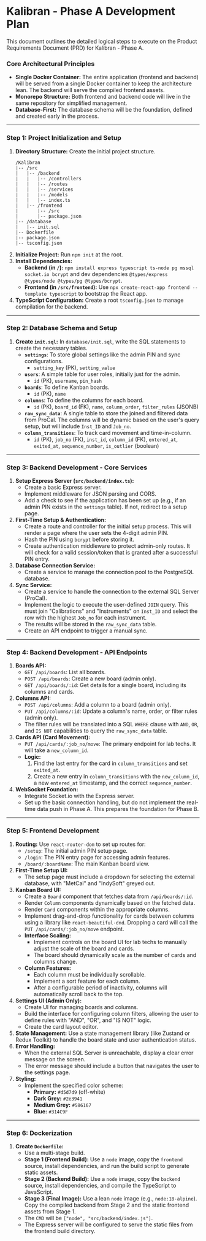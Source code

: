# Kalibran - Phase A Development Plan

This document outlines the detailed logical steps to execute on the Product Requirements Document (PRD) for Kalibran - Phase A.

### Core Architectural Principles
- **Single Docker Container:** The entire application (frontend and backend) will be served from a single Docker container to keep the architecture lean. The backend will serve the compiled frontend assets.
- **Monorepo Structure:** Both frontend and backend code will live in the same repository for simplified management.
- **Database-First:** The database schema will be the foundation, defined and created early in the process.

---

### Step 1: Project Initialization and Setup

1.  **Directory Structure:** Create the initial project structure.
    ```
    /Kalibran
    |-- /src
    |   |-- /backend
    |   |   |-- /controllers
    |   |   |-- /routes
    |   |   |-- /services
    |   |   |-- /models
    |   |   |-- index.ts
    |   |-- /frontend
    |       |-- /src
    |       |-- package.json
    |-- /database
    |   |-- init.sql
    |-- Dockerfile
    |-- package.json
    |-- tsconfig.json
    ```
2.  **Initialize Project:** Run `npm init` at the root.
3.  **Install Dependencies:**
    -   **Backend (in `/`):** `npm install express typescript ts-node pg mssql socket.io bcrypt` and dev dependencies `@types/express @types/node @types/pg @types/bcrypt`.
    -   **Frontend (in `/src/frontend`):** Use `npx create-react-app frontend --template typescript` to bootstrap the React app.
4.  **TypeScript Configuration:** Create a root `tsconfig.json` to manage compilation for the backend.

---

### Step 2: Database Schema and Setup

1.  **Create `init.sql`:** In `database/init.sql`, write the SQL statements to create the necessary tables.
    -   **`settings`**: To store global settings like the admin PIN and sync configurations.
        -   `setting_key` (PK), `setting_value`
    -   **`users`**: A simple table for user roles, initially just for the admin.
        -   `id` (PK), `username`, `pin_hash`
    -   **`boards`**: To define Kanban boards.
        -   `id` (PK), `name`
    -   **`columns`**: To define the columns for each board.
        -   `id` (PK), `board_id` (FK), `name`, `column_order`, `filter_rules` (JSONB)
    -   **`raw_sync_data`**: A single table to store the joined and filtered data from ProCal. The columns will be dynamic based on the user's query setup, but will include `Inst_ID` and `Job_no`.
    -   **`column_transitions`**: To track card movement and time-in-column.
        -   `id` (PK), `job_no` (FK), `inst_id`, `column_id` (FK), `entered_at`, `exited_at`, `sequence_number`, `is_outlier` (boolean)

---

### Step 3: Backend Development - Core Services

1.  **Setup Express Server (`src/backend/index.ts`):**
    -   Create a basic Express server.
    -   Implement middleware for JSON parsing and CORS.
    -   Add a check to see if the application has been set up (e.g., if an admin PIN exists in the `settings` table). If not, redirect to a setup page.
2.  **First-Time Setup & Authentication:**
    -   Create a route and controller for the initial setup process. This will render a page where the user sets the 4-digit admin PIN.
    -   Hash the PIN using `bcrypt` before storing it.
    -   Create authentication middleware to protect admin-only routes. It will check for a valid session/token that is granted after a successful PIN entry.
3.  **Database Connection Service:**
    -   Create a service to manage the connection pool to the PostgreSQL database.
4.  **Sync Service:**
    -   Create a service to handle the connection to the external SQL Server (ProCal).
    -   Implement the logic to execute the user-defined `JOIN` query. This must join "Calibrations" and "Instruments" on `Inst_ID` and select the row with the highest `Job_no` for each instrument.
    -   The results will be stored in the `raw_sync_data` table.
    -   Create an API endpoint to trigger a manual sync.

---

### Step 4: Backend Development - API Endpoints

1.  **Boards API:**
    -   `GET /api/boards`: List all boards.
    -   `POST /api/boards`: Create a new board (admin only).
    -   `GET /api/boards/:id`: Get details for a single board, including its columns and cards.
2.  **Columns API:**
    -   `POST /api/columns`: Add a column to a board (admin only).
    -   `PUT /api/columns/:id`: Update a column's name, order, or filter rules (admin only).
    -   The filter rules will be translated into a SQL `WHERE` clause with `AND`, `OR`, and `IS NOT` capabilities to query the `raw_sync_data` table.
3.  **Cards API (Card Movement):**
    -   `PUT /api/cards/:job_no/move`: The primary endpoint for lab techs. It will take a `new_column_id`.
    -   **Logic:**
        1.  Find the last entry for the card in `column_transitions` and set `exited_at`.
        2.  Create a new entry in `column_transitions` with the `new_column_id`, a new `entered_at` timestamp, and the correct `sequence_number`.
4.  **WebSocket Foundation:**
    -   Integrate Socket.io with the Express server.
    -   Set up the basic connection handling, but do not implement the real-time data push in Phase A. This prepares the foundation for Phase B.

---

### Step 5: Frontend Development

1.  **Routing:** Use `react-router-dom` to set up routes for:
    -   `/setup`: The initial admin PIN setup page.
    -   `/login`: The PIN entry page for accessing admin features.
    -   `/board/:boardName`: The main Kanban board view.
2.  **First-Time Setup UI:**
    -   The setup page must include a dropdown for selecting the external database, with "MetCal" and "IndySoft" greyed out.
3.  **Kanban Board UI:**
    -   Create a `Board` component that fetches data from `/api/boards/:id`.
    -   Render `Column` components dynamically based on the fetched data.
    -   Render `Card` components within the appropriate columns.
    -   Implement drag-and-drop functionality for cards between columns using a library like `react-beautiful-dnd`. Dropping a card will call the `PUT /api/cards/:job_no/move` endpoint.
    -   **Interface Scaling:**
        -   Implement controls on the board UI for lab techs to manually adjust the scale of the board and cards.
        -   The board should dynamically scale as the number of cards and columns change.
    -   **Column Features:**
        -   Each column must be individually scrollable.
        -   Implement a sort feature for each column.
        -   After a configurable period of inactivity, columns will automatically scroll back to the top.
4.  **Settings UI (Admin Only):**
    -   Create UI for managing boards and columns.
    -   Build the interface for configuring column filters, allowing the user to define rules with "AND", "OR", and "IS NOT" logic.
    -   Create the card layout editor.
5.  **State Management:** Use a state management library (like Zustand or Redux Toolkit) to handle the board state and user authentication status.
6.  **Error Handling:**
    -   When the external SQL Server is unreachable, display a clear error message on the screen.
    -   The error message should include a button that navigates the user to the settings page.
7.  **Styling:**
    -   Implement the specified color scheme:
        -   **Primary:** `#d5d7d9` (off-white)
        -   **Dark Grey:** `#2e3941`
        -   **Medium Grey:** `#586167`
        -   **Blue:** `#314C9F`

---

### Step 6: Dockerization

1.  **Create `Dockerfile`:**
    -   Use a multi-stage build.
    -   **Stage 1 (Frontend Build):** Use a `node` image, copy the `frontend` source, install dependencies, and run the build script to generate static assets.
    -   **Stage 2 (Backend Build):** Use a `node` image, copy the `backend` source, install dependencies, and compile the TypeScript to JavaScript.
    -   **Stage 3 (Final Image):** Use a lean `node` image (e.g., `node:18-alpine`). Copy the compiled backend from Stage 2 and the static frontend assets from Stage 1.
    -   The `CMD` will be `["node", "src/backend/index.js"]`.
    -   The Express server will be configured to serve the static files from the frontend build directory.
